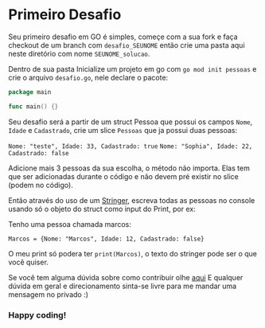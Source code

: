 # Primeiro Desafio

Seu primeiro desafio em GO é simples, começe com a sua fork e faça checkout de um branch com `desafio_SEUNOME` então crie uma pasta aqui neste diretório com nome `SEUNOME_solucao`.

Dentro de sua pasta Inicialize um projeto em go com `go mod init pessoas` e crie o arquivo `desafio.go`, nele declare o pacote:

```go
package main

func main() {}
```

Seu desafio será a partir de um struct Pessoa que possui os campos `Nome`, `Idade` e `Cadastrado`, crie um slice `Pessoas` que ja possui duas pessoas:

`Nome: "teste", Idade: 33, Cadastrado: true`
`Nome: "Sophia", Idade: 22, Cadastrado: false`

Adicione mais 3 pessoas da sua escolha, o método não importa. Elas tem que ser adicionadas durante o código e não devem pré existir no slice (podem no código).

Então através do uso de um [Stringer](https://go.dev/tour/methods/17), escreva todas as pessoas no console usando só o objeto do struct como input do Print, por ex:

Tenho uma pessoa chamada marcos:

`Marcos = {Nome: "Marcos", Idade: 12, Cadastrado: false}`

O meu print só podera ter `print(Marcos)`, o texto do stringer pode ser o que você quiser.

Se você tem alguma dúvida sobre como contribuir olhe [aqui](https://github.com/MintzyG/SCTI/blob/main/docs/CONTRIBUTING.md)
E qualquer dúvida em geral e direcionamento sinta-se livre para me mandar uma mensagem no privado :)

### Happy coding!
